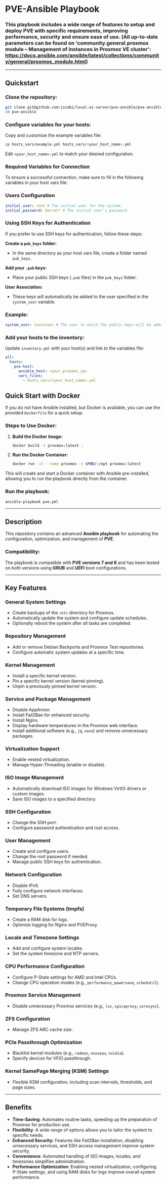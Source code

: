 
# PVE-Ansible Playbook

### This playbook includes a wide range of features to setup and deploy PVE with specific requirements, improving performance, security and ensure ease of use. (All up-to-date parameters can be found on 'community.general.proxmox module – Management of instances in Proxmox VE cluster': https://docs.ansible.com/ansible/latest/collections/community/general/proxmox_module.html)
---

## Quickstart

### Clone the repository:
```bash
git clone git@github.com:iszabi/local-ai-server/pve-ansible/pve-ansible.git
cd pve-ansible
```

### Configure variables for your hosts:
Copy and customize the example variables file:
```bash
cp hosts_vars/example.yml hosts_vars/<your_host_name>.yml
```

Edit `<your_host_name>.yml` to match your desired configuration.


### Required Variables for Connection

To ensure a successful connection, make sure to fill in the following variables in your host vars file:

### Users Configuration
```yaml
initial_user: root # The initial user for the system.
initial_password: Secret* # The initial user's password.
```

### Using SSH Keys for Authentication

If you prefer to use SSH keys for authentication, follow these steps:

**Create a `pub_keys` folder:**
   - In the same directory as your host vars file, create a folder named `pub_keys`.

**Add your `.pub` keys:**
   - Place your public SSH keys (`.pub` files) in the `pub_keys` folder.

**User Association:**
   - These keys will automatically be added to the user specified in the `system_user` variable.

### Example:
```yaml
system_user: localuser # The user to which the public keys will be added.
```

### Add your hosts to the inventory:
Update `inventory.yml` with your host(s) and link to the variables file:
```yaml
all:
  hosts:
    pve-host:
      ansible_host: <your_proxmox_ip>
      vars_files:
        - hosts_vars/<your_host_name>.yml
```

## Quick Start with Docker

If you do not have Ansible installed, but Docker is available, you can use the provided `Dockerfile` for a quick setup.

### Steps to Use Docker:

1. **Build the Docker Image:**
   ```bash
   docker build -t proxmox:latest .
   ```

2. **Run the Docker Container:**
   ```bash
   docker run -it --name proxmox -v $PWD/:/opt proxmox:latest
   ```

This will create and start a Docker container with Ansible pre-installed, allowing you to run the playbook directly from the container.

### Run the playbook:
```bash
ansible-playbook pve.yml
```

---

## Description

This repository contains an advanced **Ansible playbook** for automating the configuration, optimization, and management of **PVE**. 

### Compatibility:
The playbook is compatible with **PVE versions 7 and 8** and has been tested on both versions using **GRUB** and **UEFI** boot configurations.

---

## Key Features

### General System Settings
- Create backups of the `/etc` directory for Proxmox.
- Automatically update the system and configure update schedules.
- Optionally reboot the system after all tasks are completed.

### Repository Management
- Add or remove Debian Backports and Proxmox Test repositories.
- Configure automatic system updates at a specific time.

### Kernel Management
- Install a specific kernel version.
- Pin a specific kernel version (kernel pinning).
- Unpin a previously pinned kernel version.

### Service and Package Management
- Disable AppArmor.
- Install Fail2Ban for enhanced security.
- Install Nginx.
- Display hardware temperatures in the Proxmox web interface.
- Install additional software (e.g., `jq`, `nano`) and remove unnecessary packages.

### Virtualization Support
- Enable nested virtualization.
- Manage Hyper-Threading (enable or disable).

### ISO Image Management
- Automatically download ISO images for Windows VirtIO drivers or custom images.
- Save ISO images to a specified directory.

### SSH Configuration
- Change the SSH port.
- Configure password authentication and root access.

### User Management
- Create and configure users.
- Change the root password if needed.
- Manage public SSH keys for authentication.

### Network Configuration
- Disable IPv6.
- Fully configure network interfaces.
- Set DNS servers.

### Temporary File Systems (tmpfs)
- Create a RAM disk for logs.
- Optimize logging for Nginx and PVEProxy.

### Locale and Timezone Settings
- Add and configure system locales.
- Set the system timezone and NTP servers.

### CPU Performance Configuration
- Configure P-State settings for AMD and Intel CPUs.
- Change CPU operation modes (e.g., `performance`, `powersave`, `schedutil`).

### Proxmox Service Management
- Disable unnecessary Proxmox services (e.g., `lxc`, `spiceproxy`, `corosync`).

### ZFS Configuration
- Manage ZFS ARC cache size.

### PCIe Passthrough Optimization
- Blacklist kernel modules (e.g., `radeon`, `nouveau`, `nvidia`).
- Specify devices for VFIO passthrough.

### Kernel SamePage Merging (KSM) Settings
- Flexible KSM configuration, including scan intervals, thresholds, and page sizes.

---

## Benefits

- **Time-Saving**: Automates routine tasks, speeding up the preparation of Proxmox for production use.
- **Flexibility**: A wide range of options allows you to tailor the system to specific needs.
- **Enhanced Security**: Features like Fail2Ban installation, disabling unnecessary services, and SSH access management improve system security.
- **Convenience**: Automated handling of ISO images, locales, and timezones simplifies administration.
- **Performance Optimization**: Enabling nested virtualization, configuring P-State settings, and using RAM disks for logs improve overall system performance.
